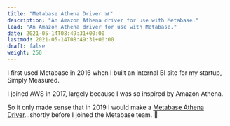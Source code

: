 ```yaml
---
title: "Metabase Athena Driver 📊"
description: "An Amazon Athena driver for use with Metabase."
lead: "An Amazon Athena driver for use with Metabase."
date: 2021-05-14T08:49:31+00:00
lastmod: 2021-05-14T08:49:31+00:00
draft: false
weight: 250
---
```


I first used Metabase in 2016 when I built an internal BI site for my startup, Simply Measured.

I joined AWS in 2017, largely because I was so inspired by Amazon Athena.

So it only made sense that in 2019 I would make a [Metabase Athena Driver](https://github.com/dacort/metabase-athena-driver)...shortly before I joined the Metabase team. 🙌

